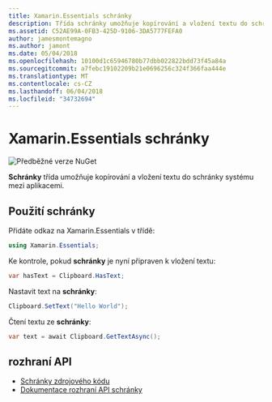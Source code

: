 ```yaml
---
title: Xamarin.Essentials schránky
description: Třída schránky umožňuje kopírování a vložení textu do schránky systému mezi aplikacemi.
ms.assetid: C52AE99A-0FB3-425D-9106-3DA5777FEFA0
author: jamesmontemagno
ms.author: jamont
ms.date: 05/04/2018
ms.openlocfilehash: 10100d1c65946780b77dbb022822bdd73f45a84a
ms.sourcegitcommit: a7febc19102209b21e0696256c324f366faa444e
ms.translationtype: MT
ms.contentlocale: cs-CZ
ms.lasthandoff: 06/04/2018
ms.locfileid: "34732694"
---
```

# <a name="xamarinessentials-clipboard"></a>Xamarin.Essentials schránky

![Předběžné verze NuGet](~/media/shared/pre-release.png)

**Schránky** třída umožňuje kopírování a vložení textu do schránky systému mezi aplikacemi.

## <a name="using-clipboard"></a>Použití schránky

Přidáte odkaz na Xamarin.Essentials v třídě:

```csharp
using Xamarin.Essentials;
```

Ke kontrole, pokud **schránky** je nyní připraven k vložení textu:

```csharp
var hasText = Clipboard.HasText;
```

Nastavit text na **schránky**:

```csharp
Clipboard.SetText("Hello World");
```

Čtení textu ze **schránky**:

```csharp
var text = await Clipboard.GetTextAsync();
```

## <a name="api"></a>rozhraní API

- [Schránky zdrojového kódu](https://github.com/xamarin/Essentials/tree/master/Xamarin.Essentials/Clipboard)
- [Dokumentace rozhraní API schránky](xref:Xamarin.Essentials.Clipboard)

